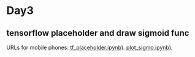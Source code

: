 # Day3

## tensorflow placeholder and draw sigmoid func

URLs for mobile phones:
    [tf_placeholder.ipynb](
    http://nbviewer.jupyter.org/github/ryusuke410/machine_learning/blob/master/day3/tf_placeholder.ipynb
    "tf_placeholder.ipynb")).
    [plot_sigmo.ipynb](
    http://nbviewer.jupyter.org/github/ryusuke410/machine_learning/blob/master/day3/plot_sigmo.ipynb
    "plot_sigmo.ipynb")).
